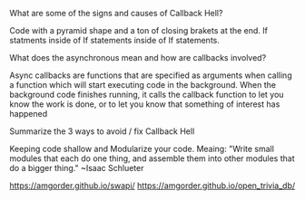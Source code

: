 What are some of the signs and causes of Callback Hell?

Code with a pyramid shape and a ton of closing brakets at the end. If statments inside of If statements inside of If statements. 

What does the asynchronous mean and how are callbacks involved?

Async callbacks are functions that are specified as arguments when calling a function which will start executing code in the background. When the background code finishes running, it calls the callback function to let you know the work is done, or to let you know that something of interest has happened

Summarize the 3 ways to avoid / fix Callback Hell

Keeping code shallow and Modularize your code. Meaing: "Write small modules that each do one thing, and assemble them into other modules that do a bigger thing." ~Isaac Schlueter



https://amgorder.github.io/swapi/
https://amgorder.github.io/open_trivia_db/